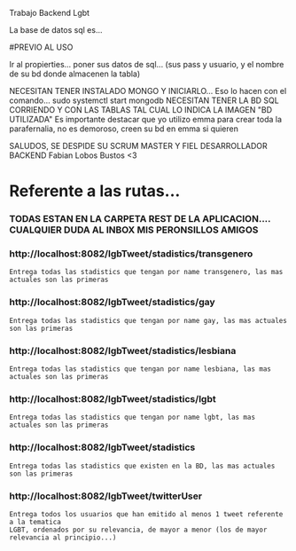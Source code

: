 Trabajo Backend Lgbt

La base de datos sql es...

#PREVIO AL USO

Ir al propierties... poner sus datos de sql... (sus pass y usuario, y el nombre de su bd donde almacenen la tabla)

NECESITAN TENER INSTALADO MONGO Y INICIARLO...
	Eso lo hacen con el comando... 
	sudo systemctl start mongodb
NECESITAN TENER LA BD SQL CORRIENDO Y CON LAS TABLAS TAL CUAL LO INDICA LA IMAGEN "BD UTILIZADA"
 Es importante destacar que yo utilizo emma para crear toda la parafernalia, no es demoroso, creen su bd en emma si quieren


SALUDOS, SE DESPIDE SU SCRUM MASTER Y FIEL DESARROLLADOR BACKEND
					Fabian Lobos Bustos <3

# Referente a las rutas...
### TODAS ESTAN EN LA CARPETA REST DE LA APLICACION.... CUALQUIER DUDA AL INBOX MIS PERONSILLOS AMIGOS

### http://localhost:8082/lgbTweet/stadistics/transgenero
	Entrega todas las stadistics que tengan por name transgenero, las mas actuales son las primeras
### http://localhost:8082/lgbTweet/stadistics/gay
	Entrega todas las stadistics que tengan por name gay, las mas actuales son las primeras
### http://localhost:8082/lgbTweet/stadistics/lesbiana
	Entrega todas las stadistics que tengan por name lesbiana, las mas actuales son las primeras
### http://localhost:8082/lgbTweet/stadistics/lgbt
	Entrega todas las stadistics que tengan por name lgbt, las mas actuales son las primeras
### http://localhost:8082/lgbTweet/stadistics 
	Entrega todas las stadistics que existen en la BD, las mas actuales son las primeras

### http://localhost:8082/lgbTweet/twitterUser
	Entrega todos los usuarios que han emitido al menos 1 tweet referente a la tematica
	LGBT, ordenados por su relevancia, de mayor a menor (los de mayor relevancia al principio...)



